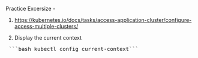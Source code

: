 Practice Excersize - 
1. https://kubernetes.io/docs/tasks/access-application-cluster/configure-access-multiple-clusters/

1. Display the current context 

<pre> ```bash kubectl config current-context``` </pre>
